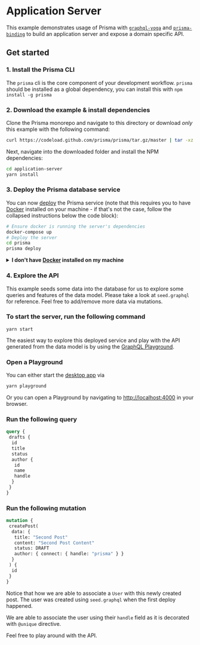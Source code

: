 # Application Server

This example demonstrates usage of Prisma with [`graphql-yoga`](https://github.com/graphcool/graphql-yoga) and [`prisma-binding`](https://github.com/graphcool/prisma-binding) to build an application server and expose a domain specific API.

## Get started

### 1. Install the Prisma CLI
The `prisma` cli is the core component of your development workflow. `prisma` should be installed as a global dependency, you can install this with `npm install -g prisma`

### 2. Download the example & install dependencies

Clone the Prisma monorepo and navigate to this directory or download _only_ this example with the following command:

```sh
curl https://codeload.github.com/prisma/prisma/tar.gz/master | tar -xz --strip=2 prisma-master/examples/application-server
```

Next, navigate into the downloaded folder and install the NPM dependencies:

```sh
cd application-server
yarn install
```

### 3. Deploy the Prisma database service

You can now [deploy](https://www.prisma.io/docs/reference/cli-command-reference/database-service/prisma-deploy-kee1iedaov) the Prisma service (note that this requires you to have [Docker](https://www.docker.com) installed on your machine - if that's not the case, follow the collapsed instructions below the code block):

```sh
# Ensure docker is running the server's dependencies
docker-compose up
# Deploy the server
cd prisma
prisma deploy
```

<details>
 <summary><strong>I don't have <a href="https://www.docker.com">Docker</a> installed on my machine</strong></summary>

To deploy your service to a demo server (rather than locally with Docker), please follow [this link](https://www.prisma.io/docs/quickstart/).

</details>

### 4. Explore the API

This example seeds some data into the database for us to explore some queries and features of the data model. Please take a look at `seed.graphql` for reference. Feel free to add/remove more data via mutations.

### To start the server, run the following command

`yarn start`

The easiest way to explore this deployed service and play with the API generated from the data model is by using the [GraphQL Playground](https://github.com/graphcool/graphql-playground).

### Open a Playground

You can either start the [desktop app](https://github.com/graphcool/graphql-playground) via

```sh
yarn playground
```

Or you can open a Playground by navigating to [http://localhost:4000](http://localhost:4000) in your browser.

### Run the following query

```graphql
query {
 drafts {
  id
  title
  status
  author {
   id
   name
   handle
  }
 }
}
```

### Run the following mutation

```graphql
mutation {
 createPost(
  data: {
   title: "Second Post"
   content: "Second Post Content"
   status: DRAFT
   author: { connect: { handle: "prisma" } }
  }
 ) {
  id
 }
}
```

Notice that how we are able to associate a `User` with this newly created post. The user was created using `seed.graphql` when the first deploy happened.

We are able to associate the user using their `handle` field as it is decorated with `@unique` directive.

Feel free to play around with the API.
